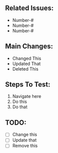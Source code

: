 ## Related Issues:
* Number-#
* Number-#
* Number-#

## Main Changes:
* Changed This
* Updated That
* Deleted This

## Steps To Test:
1. Navigate here
2. Do this
3. Do that

## TODO:
- [ ] Change this
- [ ] Update that
- [ ] Remove this
